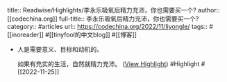 title:: Readwise/Highlights/李永乐吸氧后精力充沛，你也需要买一个?
author:: [[codechina.org]]
full-title:: 李永乐吸氧后精力充沛，你也需要买一个?
category:: #articles
url:: https://codechina.org/2022/11/liyongle/
tags:: #[[inoreader]] #[[tinyfool的中文blog]] #[[博客]]
- 人是需要意义、目标和动机的。
  
  如果有充实的生活，自然就精力充沛。 ([View Highlight](https://read.readwise.io/read/01gjpa5ymhzzb17c1hk6kbps1v)) #Highlight #[[2022-11-25]]